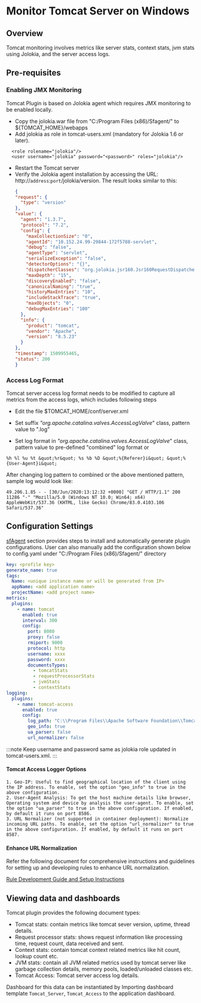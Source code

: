 # Monitor Tomcat Server on Windows

## Overview

Tomcat monitoring involves metrics like server stats, context stats, jvm stats using Jolokia, and the server access logs.

## Pre-requisites

### Enabling JMX Monitoring
Tomcat Plugin is based on Jolokia agent which requires JMX monitoring to be enabled locally.
- Copy the jolokia.war file from "C:/Program Files (x86)/Sfagent/" to ${TOMCAT_HOME}/webapps
- Add jolokia as role in tomcat-users.xml (mandatory for Jolokia 1.6 or later).
```
  <role rolename="jolokia"/>
  <user username="jolokia" password="<password>" roles="jolokia"/>
```

- Restart the Tomcat server
- Verify the Jolokia agent installation by accessing the URL: http://`address`:`port`/jolokia/version.
  The result looks similar to this:
  ```json
  {
  "request": {
    "type": "version"
  },
  "value": {
    "agent": "1.3.7",
    "protocol": "7.2",
    "config": {
      "maxCollectionSize": "0",
      "agentId": "10.152.24.99-29844-172f5788-servlet",
      "debug": "false",
      "agentType": "servlet",
      "serializeException": "false",
      "detectorOptions": "{}",
      "dispatcherClasses": "org.jolokia.jsr160.Jsr160RequestDispatcher",
      "maxDepth": "15",
      "discoveryEnabled": "false",
      "canonicalNaming": "true",
      "historyMaxEntries": "10",
      "includeStackTrace": "true",
      "maxObjects": "0",
      "debugMaxEntries": "100"
    },
    "info": {
      "product": "tomcat",
      "vendor": "Apache",
      "version": "8.5.23"
    }
  },
  "timestamp": 1509955465,
  "status": 200
  }
  ```

### Access Log Format
Tomcat server access log format needs to be modified to capture all metrics from the access logs, which includes following steps

- Edit the file $TOMCAT_HOME/conf/server.xml

- Set suffix *"org.apache.catalina.valves.AccessLogValve*" class, pattern value to ".log"

- Set log format in *"org.apache.catalina.valves.AccessLogValve*" class, pattern value to pre-defined "combined" log format or

```
%h %l %u %t &quot;%r&quot; %s %b %D &quot;%{Referer}i&quot; &quot;%{User-Agent}i&quot;
```

After changing log pattern to combined or the above mentioned pattern, sample log would look like:

```
49.206.1.85 - - [30/Jun/2020:13:12:32 +0000] "GET / HTTP/1.1" 200 11286 "-" "Mozilla/5.0 (Windows NT 10.0; Win64; x64) AppleWebKit/537.36 (KHTML, like Gecko) Chrome/83.0.4103.106 Safari/537.36"
```

## Configuration Settings

[sfAgent](/docs/selfhosted-turbo/Quick_Start/getting_started#sfagent) section provides steps to install and automatically generate plugin configurations. User can also manually add the configuration shown below to config.yaml under "C:/Program Files (x86)/Sfagent/" directory 

```yaml
key: <profile key> 
generate_name: true 
tags: 
  Name: <unique instance name or will be generated from IP> 
  appName: <add application name> 
  projectName: <add project name> 
metrics: 
  plugins: 
    - name: tomcat 
      enabled: true 
      interval: 300 
      config: 
        port: 8080
        proxy: false 
        rmiport: 9000
        protocol: http
        username: xxxx
        password: xxxx
        documentsTypes:
          - tomcatStats
          - requestProcessorStats
          - jvmStats
          - contextStats 
logging: 
  plugins: 
    - name: tomcat-access 
      enabled: true 
      config: 
        log_path: "C:\\Program Files\\Apache Software Foundation\\Tomcat*\\logs\\localhost_access*.log"
        geo_info: true  
        ua_parser: false
        url_normalizer: false 
```
:::note
Keep username and password same as jolokia role updated in tomcat-users.xml.
:::

#### Tomcat Access Logger Options

    1. Geo-IP: Useful to find geographical location of the client using the IP address. To enable, set the option "geo_info" to true in the above configuration.
    2. User-Agent Analysis: To get the host machine details like browser, Operating system and device by analysis the user-agent. To enable, set the option "ua_parser" to true in the above configuration. If enabled, by default it runs on port 8586.
    3. URL Normalizer (not supported in container deployment): Normalize incoming URL paths. To enable, set the option "url_normalizer" to true in the above configuration. If enabled, by default it runs on port 8587. 

#### Enhance URL Normalization

Refer the following document for comprehensive instructions and guidelines for setting up and developing rules to enhance URL normalization.

[Rule Development Guide and Setup Instructions](https://docs.google.com/document/d/1c1FWXYoAiXJa8ET9Uvq5N--nNQcwVjMGWyPbz38z0a4/edit) 

## Viewing data and dashboards

Tomcat plugin provides the following document types:

- Tomcat stats: contain metrics like tomcat sever version, uptime, thread details.
- Request processor stats: shows request information like processing time, request count, data received and sent.
- Context stats: contain tomcat context related metrics like hit count, lookup count etc.
- JVM stats: contain all JVM related metrics used by tomcat server like garbage collection details, memory pools, loaded/unloaded classes etc.
- Tomcat Access: Tomcat server access log details.

Dashboard for this data can be instantiated by Importing dashboard template `Tomcat_Server`, `Tomcat_Access` to the application dashboard. 
